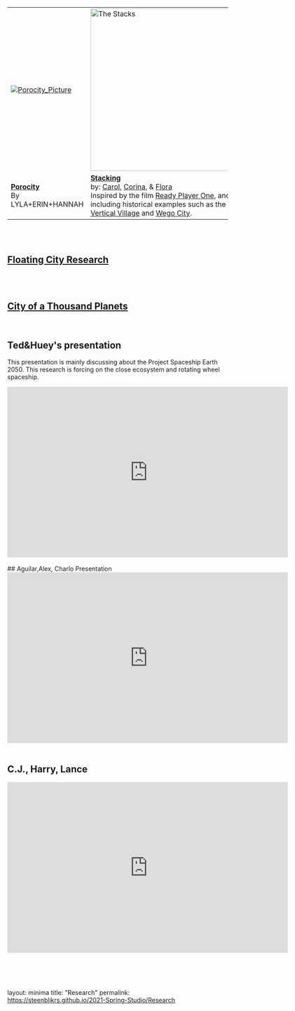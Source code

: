 <!-- ## Research -->



<table>
  <tr>
    <td><a href="https://steenblikrs.github.io/2021-Spring-Studio/Research/Porocity">
         <img alt="Porocity_Picture" src="https://raw.githubusercontent.com/steenblikrs/2021-Spring-Studio/gh-pages/Research/Porocity/cover_picture.jpg"></a>
      </td>
    <td><a href="https://steenblikrs.github.io/2021-Spring-Studio/Research/Stacking">
         <img alt="The Stacks" src="https://raw.githubusercontent.com/steenblikrs/2021-Spring-Studio/gh-pages/Research/Stacking/rpo-c.jpg" width="370"></a>
      </td>
  </tr>
  <tr>
    <td><strong><a href="https://steenblikrs.github.io/2021-Spring-Studio/Research/Porocity/">Porocity</a></strong>  <br/>By LYLA+ERIN+HANNAH
    </td>
    <td><strong><a href="https://steenblikrs.github.io/2021-Spring-Studio/Research/Stacking">Stacking</a></strong><br/>    
by: <a href="https://steenblikrs.github.io/2021-Spring-Studio/students/Carol/index">Carol</a>, <a href="https://steenblikrs.github.io/2021-Spring-Studio/students/Corina/index">Corina</a>, & <a href="https://steenblikrs.github.io/2021-Spring-Studio/students/Flora/index">Flora</a><br/>
Inspired by the film <a href="https://en.wikipedia.org/wiki/Ready_Player_One_(film)">Ready Player One</a>, and including historical examples such as the <a href="https://www.mvrdv.nl/projects/13/vertical-village">Vertical Village</a> and <a href="https://thewhyfactory.com/project/wego-tailor-made-housing">Wego City</a>.
    </td>
</tr>
</table>


<br/><br/>

## [Floating City Research](https://steenblikrs.github.io/2021-Spring-Studio/Research/Floating/index)
<br/><br/>

## [City of a Thousand Planets](https://steenblikrs.github.io/2021-Spring-Studio/Research/station/index)

<br/>

## Ted&Huey's presentation
This presentation is mainly discussing about the Project Spaceship Earth 2050. This research is forcing on the close ecosystem and rotating wheel spaceship.
<iframe src="https://docs.google.com/presentation/d/e/2PACX-1vQcREzO3Unwooob4wOOWULBMHdu9ISg40RN_Ja8kDPWDl1vGB7p2SM9oktqH7vg3w/embed?start=true&loop=true&delayms=3000" frameborder="0" width="640" height="389" allowfullscreen="true" mozallowfullscreen="true" webkitallowfullscreen="true"></iframe>
<br/>
<br/>
## Aguilar,Alex, Charlo Presentation
<iframe src="https://docs.google.com/presentation/d/e/2PACX-1vQsfU6xS-13yQrhrR1UdioB8MmfH_x7gfnlLSA1BVwYjdOjl4uQs7rWfIZjiQGEpGmGBHHjdyCqX6UQ/embed?start=true&loop=true&delayms=3000" frameborder="0" width="640" height="389" allowfullscreen="true" mozallowfullscreen="true" webkitallowfullscreen="true"></iframe>
<br/>
<br/>

## C.J., Harry, Lance
<iframe src="https://docs.google.com/presentation/d/e/2PACX-1vRNjG565_2GiMWgezXsS_V67huWbOUbBTyfnys6IYD4OlH0Qn7mI8iZMBs5I7zN5w/embed?start=true&loop=true&delayms=3000" frameborder="0" width="640" height="389" allowfullscreen="true" mozallowfullscreen="true" webkitallowfullscreen="true"></iframe>


 <br/>
 <br/>
 <br/>
 <br/>
 <br/>



























layout: minima
title: "Research"
permalink: https://steenblikrs.github.io/2021-Spring-Studio/Research

